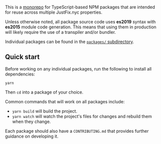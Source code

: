 This is a [monorepo][] for TypeScript-based NPM packages that are
intended for reuse across multiple JustFix.nyc properties.

Unless otherwise noted, all package source code uses **es2019** syntax
with **es2015** module code generation. This means that using them
in production will likely require the use of a transpiler and/or bundler.

Individual packages can be found in the [`packages/` subdirectory](packages/).

## Quick start

Before working on any individual packages, run the following to install
all dependencies:

```
yarn
```

Then `cd` into a package of your choice.

Common commands that will work on all packages include:

* `yarn build` will build the project.
* `yarn watch` will watch the project's files for changes and rebuild them
  when they change.

Each package should also have a `CONTRIBUTING.md` that provides further
guidance on developing it.

[monorepo]: https://en.wikipedia.org/wiki/Monorepo
